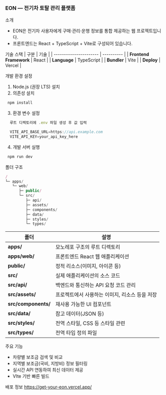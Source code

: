 ### EON — 전기차 토탈 관리 플랫폼

소개
- EON은 전기차 사용자에게 구매·관리·운행 정보를 통합 제공하는 웹 프로젝트입니다.
- 프론트엔드는 React + TypeScript + Vite로 구성되어 있습니다.

기술 스택
| 구분                     | 기술         |
| ---------------------- | ---------- |
| **Frontend Framework** | React      |
| **Language**           | TypeScript |
| **Bundler**            | Vite       |
| **Deploy**             | Vercel     |

개발 환경 설정
1. Node.js (권장 LTS) 설치
2. 의존성 설치
  ```js
   npm install
   ```
3. 환경 변수 설정
  ```js
    루트 디렉토리에 .env 파일 생성 후 값 입력

    VITE_API_BASE_URL=https://api.example.com
    VITE_API_KEY=your_api_key_here
  ```
4. 개발 서버 실행
  ```js
   npm run dev
  ```

폴더 구조
```js
/
└─ apps/
   └─ web/
      ├─ public/
      └─ src/
         ├─ api/
         ├─ assets/
         ├─ components/
         ├─ data/
         ├─ styles/
         └─ types/
```

| 폴더                  | 설명                                                                            |
| ------------------- | ----------------------------------------------------------------------------- |
| **apps/**           | 모노레포 구조의 루트 디렉토리                    |
| **apps/web/**       | 프론트엔드 React 웹 애플리케이션                                              |
| **public/**         | 정적 리소스(이미지, 아이콘 등)                                 |
| **src/**            | 실제 애플리케이션의 소스 코드                                                  |
| **src/api/**        | 백엔드와 통신하는 API 요청 코드 관리 |
| **src/assets/**     | 프로젝트에서 사용하는 이미지, 리소스 등을 저장                                        |
| **src/components/** | 재사용 가능한 UI 컴포넌트                         |
| **src/data/**       | 참고 데이터(JSON 등)                                            |
| **src/styles/**     | 전역 스타일, CSS 등 스타일 관련                           |
| **src/types/**      | 전역 타입 정의 파일                                         |


주요 기능
- 차량별 보조금 검색 및 비교
- 지역별 보조금(국비, 지방비) 정보 필터링
- 실시간 API 연동하여 최신 데이터 제공
- VIte 기반 빠른 빌드

배포 정보
https://get-your-eon.vercel.app/

